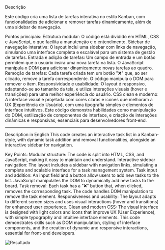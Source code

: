 Descrição

Este código cria uma lista de tarefas interativa no estilo Kanban, com funcionalidades de adicionar e remover tarefas dinamicamente, além de uma sidebar de navegação.

Pontos principais:
Estrutura modular: O código está dividido em HTML, CSS e JavaScript, o que facilita a manutenção e o entendimento.
Sidebar de navegação interativa: O layout inclui uma sidebar com links de navegação, simulando uma interface completa e escalável para um sistema de gestão de tarefas.
Entrada e adição de tarefas: Um campo de entrada e um botão permitem que o usuário insira uma nova tarefa na lista. O JavaScript manipula o DOM para adicionar dinamicamente novas tarefas ao quadro.
Remoção de tarefas: Cada tarefa criada tem um botão "❌" que, ao ser clicado, remove a tarefa correspondente. O código manipula o DOM para remover o item.
Responsividade e usabilidade: O layout é responsivo, adaptando-se ao tamanho da tela, e utiliza interações visuais (hover e transições) para uma melhor experiência do usuário.
CSS clean e moderno: A interface visual é projetada com cores claras e ícones que melhoram a UX (Experiência do Usuário), com uma tipografia simples e elementos de interface intuitivos.
Este código demonstra habilidades como manipulação do DOM, estilização de componentes de interface, e criação de interações dinâmicas e responsivas, essenciais para desenvolvedores front-end.

--------------------------------------------------------------------------------------------------------------------------------------------------------------------------------------------------------

Description in English
This code creates an interactive task list in a Kanban-style, with dynamic task addition and removal functionalities, alongside an interactive sidebar for navigation.

Key Points:
Modular structure: The code is split into HTML, CSS, and JavaScript, making it easy to maintain and understand.
Interactive sidebar navigation: The layout includes a sidebar with navigation links, simulating a complete and scalable interface for a task management system.
Task input and addition: An input field and a button allow users to add new tasks to the list. JavaScript manipulates the DOM to dynamically add new tasks to the board.
Task removal: Each task has a "❌" button that, when clicked, removes the corresponding task. The code handles DOM manipulation to remove the task element.
Responsiveness and usability: The layout adapts to different screen sizes and uses visual interactions (hover and transitions) for enhanced user experience.
Clean and modern CSS: The visual interface is designed with light colors and icons that improve UX (User Experience), with simple typography and intuitive interface elements.
This code demonstrates skills such as DOM manipulation, styling of interface components, and the creation of dynamic and responsive interactions, essential for front-end developers.

![Resultado](https://github.com/user-attachments/assets/b98c391c-8368-49ea-8ba4-b7e5b62f9cef)

